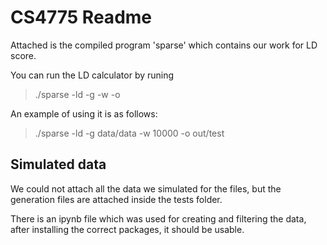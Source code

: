 # CS4775 Readme

Attached is the compiled program 'sparse' which contains our work for LD score.

You can run the LD calculator by runing

> ./sparse -ld -g <location of plink file> -w <window size> -o <output file>

An example of using it is as follows:

> ./sparse -ld -g data/data -w 10000 -o out/test

## Simulated data

We could not attach all the data we simulated for the files, but the generation files are attached inside the tests folder.

There is an ipynb file which was used for creating and filtering the data, after installing the correct packages, it should be usable.